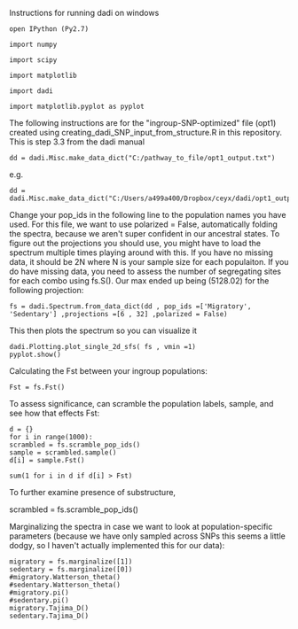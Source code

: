 Instructions for running dadi on windows
```
open IPython (Py2.7)

import numpy

import scipy

import matplotlib

import dadi

import matplotlib.pyplot as pyplot
```
The following instructions are for the "ingroup-SNP-optimized" file (opt1) created using creating_dadi_SNP_input_from_structure.R in this repository. This is step 3.3 from the dadi manual
```
dd = dadi.Misc.make_data_dict("C:/pathway_to_file/opt1_output.txt")
```
e.g.
```
dd = dadi.Misc.make_data_dict("C:/Users/a499a400/Dropbox/ceyx/dadi/opt1_output.txt")
```
Change your pop_ids in the following line to the population names you have used. For this file, we want to use polarized = False, automatically folding the spectra, because we aren't super confident in our ancestral states. To figure out the projections you should use, you might have to load the spectrum multiple times playing around with this. If you have no missing data, it should be 2N where N is your sample size for each populaiton. If you do have missing data, you need to assess the number of segregating sites for each combo using fs.S(). Our max ended up being (5128.02) for the following projection:
```
fs = dadi.Spectrum.from_data_dict(dd , pop_ids =['Migratory',	'Sedentary'] ,projections =[6 , 32] ,polarized = False)
```
This then plots the spectrum so you can visualize it
```
dadi.Plotting.plot_single_2d_sfs( fs , vmin =1)
pyplot.show()
```
Calculating the Fst between your ingroup populations:
```
Fst = fs.Fst()
```
To assess significance, can scramble the population labels, sample, and see how that effects Fst:
```
d = {}
for i in range(1000):
scrambled = fs.scramble_pop_ids()
sample = scrambled.sample()
d[i] = sample.Fst()

sum(1 for i in d if d[i] > Fst)
```
To further examine presence of substructure, 

scrambled = fs.scramble_pop_ids()


Marginalizing the spectra in case we want to look at population-specific parameters (because we have only sampled across SNPs this seems a little dodgy, so I haven't actually implemented this for our data):
```
migratory = fs.marginalize([1])
sedentary = fs.marginalize([0])
#migratory.Watterson_theta()
#sedentary.Watterson_theta()
#migratory.pi()
#sedentary.pi()
migratory.Tajima_D()
sedentary.Tajima_D()
```



